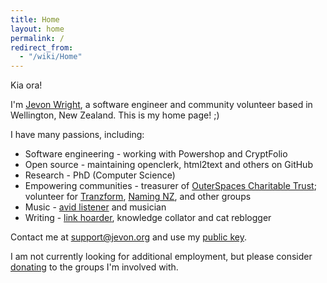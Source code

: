 ```yaml
---
title: Home
layout: home
permalink: /
redirect_from:
  - "/wiki/Home"
---
```

Kia ora!

I'm [Jevon Wright](/wiki/Jevon_Wright.md), a software engineer and community volunteer based in Wellington, New Zealand. This is my home page! ;)

I have many passions, including:

- Software engineering - working with Powershop and CryptFolio
- Open source - maintaining openclerk, html2text and others on GitHub
- Research - PhD (Computer Science)
- Empowering communities - treasurer of [OuterSpaces Charitable Trust](http://outerspaces.org.nz); volunteer for [Tranzform](http://www.tranzform.org.nz), [Naming NZ](http://www.naming.nz), and other groups
- Music - [avid listener](https://last.fm/user/jdub_dub) and musician
- Writing - [link hoarder](https://pinboard.in/u:jevon), knowledge collator and cat reblogger

Contact me at [support@jevon.org](mailto:support@jevon.org) and use my [public key](wiki/public-key.md).

I am not currently looking for additional employment, but please consider [donating](http://www.outerspaces.org.nz/donate) to the groups I'm involved with.
